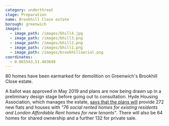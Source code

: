 ```yaml
---
category: underthreat
stage: Preparation 
name: Brookhill Close estate 
borough: greenwich
images:
  - image_path: /images/bhill4.jpg
  - image_path: /images/bhill3.png
  - image_path: /images/bhill2.png
  - image_path: /images/bhill1.png
  - image_path: /images/brookhillaerial.png
coordinates: 
  - 0.065543,51.483649
---
```

80 homes have been earmarked for demolition on Greenwich's Brookhill Close estate.

A ballot was approved in May 2019 and plans are now being drawn up in a preliminary design stage before going out to consultation. Hyde Housing Association, which manages the estate, [says that the plans will](https://www.hyde-housing.co.uk/news/estate-regeneration/putting-resident-engagement-at-the-heart-of-regeneration/) provide 272 new flats and houses with _"76 social rented homes for existing residents and London Affordable Rent homes for new tenants"_. There will also be 64 homes for shared ownership and a further 132 for private sale.
